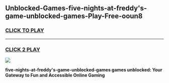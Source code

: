 
## Unblocked-Games-five-nights-at-freddy's-game-unblocked-games-Play-Free-ooun8
<h3>
<a href="https://premium76.site?title=five-nights-at-freddy's-game-unblocked-games&ref=12A">CLICK TO PLAY</a></h3>
<hr>

<h3>
<a href="https://premium76.site?title=five-nights-at-freddy's-game-unblocked-games&ref=12A">CLICK 2 PLAY</a>
  
</h3>

<a href="https://premium76.site?title=five-nights-at-freddy's-game-unblocked-games&ref=12A"><img src="https://clearcache.store/games.png"></a>


**five-nights-at-freddy's-game-unblocked-games games unblocked: Your Gateway to Fun and Accessible Online Gaming**
